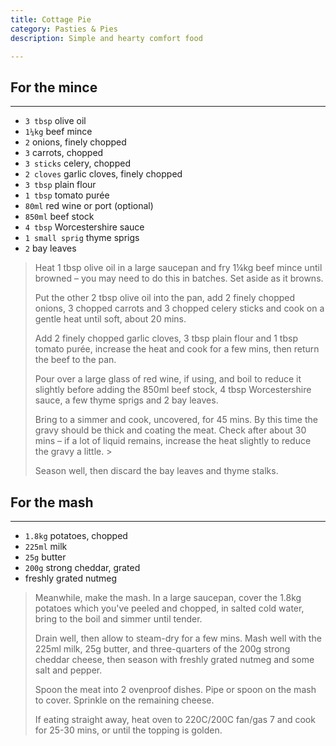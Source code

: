```yaml
---
title: Cottage Pie
category: Pasties & Pies
description: Simple and hearty comfort food

--- 
```


## For the mince

---

* `3 tbsp` olive oil
* `1¼kg` beef mince
* `2` onions, finely chopped
* `3` carrots, chopped
* `3 sticks` celery, chopped
* `2 cloves` garlic cloves, finely chopped
* `3 tbsp` plain flour
* `1 tbsp` tomato purée
* `80ml` red wine or port (optional)
* `850ml` beef stock
* `4 tbsp` Worcestershire sauce
* `1 small sprig` thyme sprigs
* `2` bay leaves

> Heat 1 tbsp olive oil in a large saucepan and fry 1¼kg beef mince until browned – you may need to do this in batches. Set aside as it browns.
>
> Put the other 2 tbsp olive oil into the pan, add 2 finely chopped onions, 3 chopped carrots and 3 chopped celery sticks and cook on a gentle heat until soft, about 20 mins.
>
> Add 2 finely chopped garlic cloves, 3 tbsp plain flour and 1 tbsp tomato purée, increase the heat and cook for a few mins, then return the beef to the pan.
>
> Pour over a large glass of red wine, if using, and boil to reduce it slightly before adding the 850ml beef stock, 4 tbsp Worcestershire sauce, a few thyme sprigs and 2 bay leaves.
>
> Bring to a simmer and cook, uncovered, for 45 mins. By this time the gravy should be thick and coating the meat. Check after about 30 mins – if a lot of liquid remains, increase the heat slightly to reduce the gravy a little. >
>
> Season well, then discard the bay leaves and thyme stalks.

## For the mash

---

* `1.8kg` potatoes, chopped
* `225ml` milk
* `25g` butter
* `200g` strong cheddar, grated
* freshly grated nutmeg

> Meanwhile, make the mash. In a large saucepan, cover the 1.8kg potatoes which you've peeled and chopped, in salted cold water, bring to the boil and simmer until tender.
>
> Drain well, then allow to steam-dry for a few mins. Mash well with the 225ml milk, 25g butter, and three-quarters of the 200g strong cheddar cheese, then season with freshly grated nutmeg and some salt and pepper.
>
> Spoon the meat into 2 ovenproof dishes. Pipe or spoon on the mash to cover. Sprinkle on the remaining cheese.
>
> If eating straight away, heat oven to 220C/200C fan/gas 7 and cook for 25-30 mins, or until the topping is golden.
